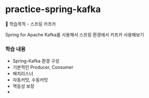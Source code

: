 # practice-spring-kafka
🧨 학습목적 - 스프링 카프카

Spring for Apache Kafka를 사용해서 스프링 환경에서 카프카 사용해보기

### 학습 내용

- Spring-Kafka 환경 구성
- 기본적인 Producer, Consumer
- 배치리스너
- 자동커밋, 수동커밋
- 멱등성 보장
- 

